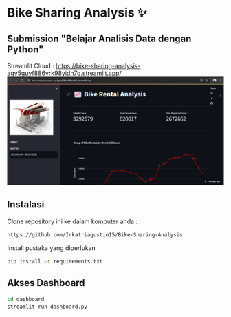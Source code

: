 # Bike Sharing Analysis ✨
## Submission "Belajar Analisis Data dengan Python"
Streamlit Cloud : https://bike-sharing-analysis-aqv5guyf886vrk98yidh7q.streamlit.app/
![Deskripsi Gambar](https://github.com/Irkatriagustin15/Bike-Sharing-Analysis/blob/master/preview.png?raw=true)
## Instalasi
Clone repository ini ke dalam komputer anda :
```sh
https://github.com/Irkatriagustin15/Bike-Sharing-Analysis
```
Install pustaka yang diperlukan
```sh
pip install -r requirements.txt
```

## Akses Dashboard
```sh
cd dashboard
streamlit run dashboard.py
```
